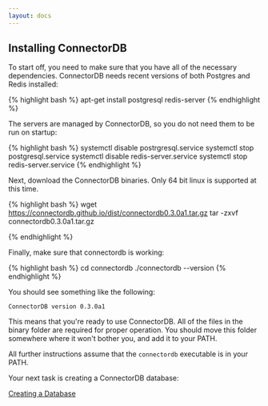 ```yaml
---
layout: docs
---
```

## Installing ConnectorDB

To start off, you need to make sure that you have all of the necessary dependencies. ConnectorDB needs recent versions of both Postgres and Redis installed:

{% highlight bash %}
apt-get install postgresql redis-server
{% endhighlight %}

The servers are managed by ConnectorDB, so you do not need them to be run on startup:

{% highlight bash %}
systemctl disable postrgresql.service
systemctl stop postgresql.service
systemctl disable redis-server.service
systemctl stop redis-server.service
{% endhighlight %}

Next, download the ConnectorDB binaries. Only 64 bit linux is supported at this time.

{% highlight bash %}
wget https://connectordb.github.io/dist/connectordb0.3.0a1.tar.gz
tar -zxvf connectordb0.3.0a1.tar.gz

{% endhighlight %}

Finally, make sure that connectordb is working:

{% highlight bash %}
cd connectordb
./connectordb --version
{% endhighlight %}

You should see something like the following:

~~~~~~~~~~~~~~~
ConnectorDB version 0.3.0a1
~~~~~~~~~~~~~~~

This means that you're ready to use ConnectorDB. All of the files in the binary folder are required for proper operation.
You should move this folder somewhere where it won't bother you, and add it to your PATH.

 All further instructions assume that the `connectordb` executable is in your PATH.

 Your next task is creating a ConnectorDB database:

<a href="/docs/creating.html" class="button alt">Creating a Database <i class="fa fa-arrow-right"></i></a>
